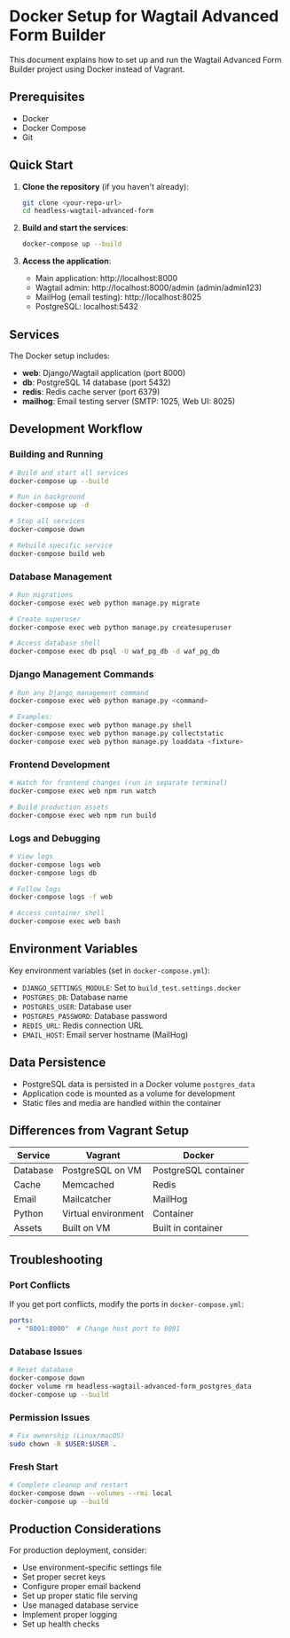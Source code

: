 # Docker Setup for Wagtail Advanced Form Builder

This document explains how to set up and run the Wagtail Advanced Form Builder project using Docker instead of Vagrant.

## Prerequisites

- Docker
- Docker Compose
- Git

## Quick Start

1. **Clone the repository** (if you haven't already):
   ```bash
   git clone <your-repo-url>
   cd headless-wagtail-advanced-form
   ```

2. **Build and start the services**:
   ```bash
   docker-compose up --build
   ```

3. **Access the application**:
   - Main application: http://localhost:8000
   - Wagtail admin: http://localhost:8000/admin (admin/admin123)
   - MailHog (email testing): http://localhost:8025
   - PostgreSQL: localhost:5432

## Services

The Docker setup includes:

- **web**: Django/Wagtail application (port 8000)
- **db**: PostgreSQL 14 database (port 5432)
- **redis**: Redis cache server (port 6379)
- **mailhog**: Email testing server (SMTP: 1025, Web UI: 8025)

## Development Workflow

### Building and Running

```bash
# Build and start all services
docker-compose up --build

# Run in background
docker-compose up -d

# Stop all services
docker-compose down

# Rebuild specific service
docker-compose build web
```

### Database Management

```bash
# Run migrations
docker-compose exec web python manage.py migrate

# Create superuser
docker-compose exec web python manage.py createsuperuser

# Access database shell
docker-compose exec db psql -U waf_pg_db -d waf_pg_db
```

### Django Management Commands

```bash
# Run any Django management command
docker-compose exec web python manage.py <command>

# Examples:
docker-compose exec web python manage.py shell
docker-compose exec web python manage.py collectstatic
docker-compose exec web python manage.py loaddata <fixture>
```

### Frontend Development

```bash
# Watch for frontend changes (run in separate terminal)
docker-compose exec web npm run watch

# Build production assets
docker-compose exec web npm run build
```

### Logs and Debugging

```bash
# View logs
docker-compose logs web
docker-compose logs db

# Follow logs
docker-compose logs -f web

# Access container shell
docker-compose exec web bash
```

## Environment Variables

Key environment variables (set in `docker-compose.yml`):

- `DJANGO_SETTINGS_MODULE`: Set to `build_test.settings.docker`
- `POSTGRES_DB`: Database name
- `POSTGRES_USER`: Database user
- `POSTGRES_PASSWORD`: Database password
- `REDIS_URL`: Redis connection URL
- `EMAIL_HOST`: Email server hostname (MailHog)

## Data Persistence

- PostgreSQL data is persisted in a Docker volume `postgres_data`
- Application code is mounted as a volume for development
- Static files and media are handled within the container

## Differences from Vagrant Setup

| Service | Vagrant | Docker |
|---------|---------|---------|
| Database | PostgreSQL on VM | PostgreSQL container |
| Cache | Memcached | Redis |
| Email | Mailcatcher | MailHog |
| Python | Virtual environment | Container |
| Assets | Built on VM | Built in container |

## Troubleshooting

### Port Conflicts
If you get port conflicts, modify the ports in `docker-compose.yml`:
```yaml
ports:
  - "8001:8000"  # Change host port to 8001
```

### Database Issues
```bash
# Reset database
docker-compose down
docker volume rm headless-wagtail-advanced-form_postgres_data
docker-compose up --build
```

### Permission Issues
```bash
# Fix ownership (Linux/macOS)
sudo chown -R $USER:$USER .
```

### Fresh Start
```bash
# Complete cleanup and restart
docker-compose down --volumes --rmi local
docker-compose up --build
```

## Production Considerations

For production deployment, consider:
- Use environment-specific settings file
- Set proper secret keys
- Configure proper email backend
- Set up proper static file serving
- Use managed database service
- Implement proper logging
- Set up health checks 
